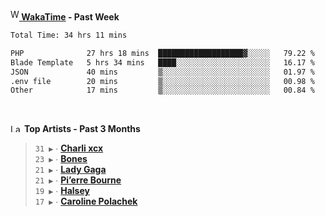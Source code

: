 <img src="https://github.com/dxnter/dxnter/assets/17434202/67b21fa4-d36d-46f9-9dec-f23d976b00ef" alt="WakaTime Logo" width="14" height="18"/><a href="https://wakatime.com/@dxnter" target="_blank"><strong> WakaTime</strong></a><strong> - Past Week</strong>

<!--START_SECTION:waka-->

```txt
Total Time: 34 hrs 11 mins

PHP              27 hrs 18 mins  ███████████████████▓░░░░░   79.22 %
Blade Template   5 hrs 34 mins   ████░░░░░░░░░░░░░░░░░░░░░   16.17 %
JSON             40 mins         ▒░░░░░░░░░░░░░░░░░░░░░░░░   01.97 %
.env file        20 mins         ▒░░░░░░░░░░░░░░░░░░░░░░░░   00.98 %
Other            17 mins         ▒░░░░░░░░░░░░░░░░░░░░░░░░   00.84 %
```

<!--END_SECTION:waka-->

<br/>

<!--START_LASTFM_ARTISTS:{"period": "3month", "rows": 6}-->
<a href="https://last.fm" target="_blank"><img src="https://user-images.githubusercontent.com/17434202/215290617-e793598d-d7c9-428f-9975-156db1ba89cc.svg" alt="Last.fm Logo" width="18" height="13"/></a> **Top Artists - Past 3 Months**

> `31 ▶️` ∙ **[Charli xcx](https://www.last.fm/music/Charli+xcx)**<br/>
> `23 ▶️` ∙ **[Bones](https://www.last.fm/music/Bones)**<br/>
> `21 ▶️` ∙ **[Lady Gaga](https://www.last.fm/music/Lady+Gaga)**<br/>
> `21 ▶️` ∙ **[Pi’erre Bourne](https://www.last.fm/music/Pi%E2%80%99erre+Bourne)**<br/>
> `19 ▶️` ∙ **[Halsey](https://www.last.fm/music/Halsey)**<br/>
> `17 ▶️` ∙ **[Caroline Polachek](https://www.last.fm/music/Caroline+Polachek)**<br/>
<!--END_LASTFM_ARTISTS-->
